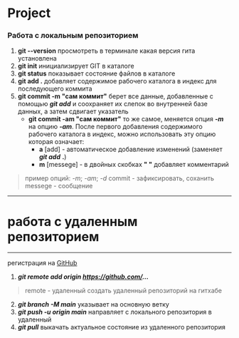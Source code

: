 # Project

### Работа с локальным репозиторием
1. **git --version** 
просмотреть в терминале какая версия гита установлена
2. **git init**
инициализирует GIT в каталоге
3. **git status**
показывает состояние файлов в каталоге
4. **git add .**
добавляет содержимое рабочего каталога в индекс для последующего коммита
5. **git commit -m "сам коммит"** 
берет все данные, добавленные с помощью ***git add*** и соохраняет их слепок во внутренней базе данных, а затем сдвигает указатель
    * **git commit -am "сам коммит"** то же самое, меняется  опция ***-m*** на опцию ***-am***. После первого добавления содержимого рабочего каталога в индекс, можно использовать эту опцию  которая означает:
        * **a** [add] - автоматическое добавление изменений (заменяет ***git add*** __.__)
        * **m** [messege] - в двойных скобках **" "** добавляет комментарий 
> пример опций: _-m_; _-am_; _-d_
> commit - зафиксировать, соханить
> messege - сообщение
---
# работа с удаленным репозиторием
---
регистрация на [GitHub](github.com)

1. ***git remote add origin https://github.com/...***
> remote - удаленный
создать удаленный репозиторий на гитхабе
2. ***git branch -M main***
указывает на основную ветку
3. ***git push -u origin main***
направляет с локального репозитория в удаленный
4. ***git pull***
выкачать актуальное состояние из удаленного репозитория